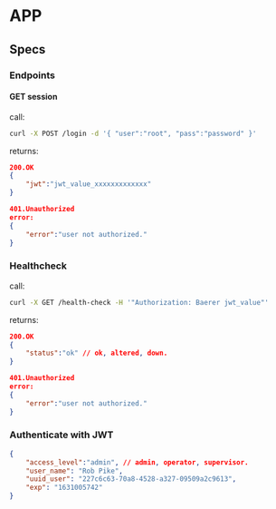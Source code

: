 # APP

## Specs

### Endpoints

#### GET session

call:
```sh
curl -X POST /login -d '{ "user":"root", "pass":"password" }'
```

returns:
```json
200.OK
{
    "jwt":"jwt_value_xxxxxxxxxxxxx"
}
```

```json
401.Unauthorized
error:
{
    "error":"user not authorized."
}
```

### Healthcheck

call:
```sh
curl -X GET /health-check -H '"Authorization: Baerer jwt_value"'
```

returns:
```json
200.OK
{
    "status":"ok" // ok, altered, down.
}
```

```json
401.Unauthorized
error:
{
    "error":"user not authorized."
}
```




### Authenticate with JWT

```json
{
    "access_level":"admin", // admin, operator, supervisor.
    "user_name": "Rob Pike",
    "uuid_user": "227c6c63-70a8-4528-a327-09509a2c9613",
    "exp": "1631005742"
}
```